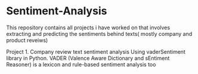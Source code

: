 # Sentiment-Analysis
This repository contains all projects i have worked on that involves extracting and predicting the sentiments behind texts( mostly company and product reveiws)

Project 1. Company review text sentiment analysis Using vaderSentiment library  in Python.
          VADER (Valence Aware Dictionary and sEntiment Reasoner) is a lexicon and rule-based sentiment analysis too
